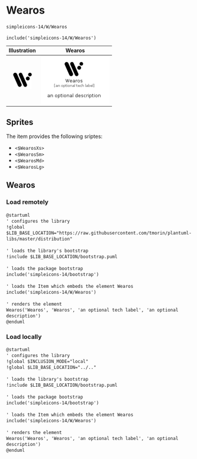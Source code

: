 # Wearos


```text
simpleicons-14/W/Wearos
```

```text
include('simpleicons-14/W/Wearos')
```



| Illustration | Wearos |
| :---: | :---: |
| ![illustration for Illustration](../../simpleicons-14/W/Wearos.png) | ![illustration for Wearos](../../simpleicons-14/W/Wearos.Local.png) |



## Sprites
The item provides the following sriptes:

- `<$WearosXs>`
- `<$WearosSm>`
- `<$WearosMd>`
- `<$WearosLg>`





## Wearos

### Load remotely
```plantuml
@startuml
' configures the library
!global $LIB_BASE_LOCATION="https://raw.githubusercontent.com/tmorin/plantuml-libs/master/distribution"

' loads the library's bootstrap
!include $LIB_BASE_LOCATION/bootstrap.puml

' loads the package bootstrap
include('simpleicons-14/bootstrap')

' loads the Item which embeds the element Wearos
include('simpleicons-14/W/Wearos')

' renders the element
Wearos('Wearos', 'Wearos', 'an optional tech label', 'an optional description')
@enduml
```

### Load locally
```plantuml
@startuml
' configures the library
!global $INCLUSION_MODE="local"
!global $LIB_BASE_LOCATION="../.."

' loads the library's bootstrap
!include $LIB_BASE_LOCATION/bootstrap.puml

' loads the package bootstrap
include('simpleicons-14/bootstrap')

' loads the Item which embeds the element Wearos
include('simpleicons-14/W/Wearos')

' renders the element
Wearos('Wearos', 'Wearos', 'an optional tech label', 'an optional description')
@enduml
```

